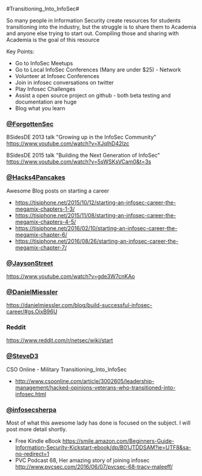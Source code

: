 #Transitioning_Into_InfoSec#

So many people in Information Security create resources for students transitioning into the industry, but the struggle is to share them to Academia and anyone else trying to start out. Compiling those and sharing with Academia is the goal of this resource

Key Points:
* Go to InfoSec Meetups
* Go to Local InfoSec Conferences (Many are under $25) - Network
* Volunteer at Infosec Conferences 
* Join in infosec conversations on twitter
* Play Infosec Challenges
* Assist a open source project on github - both beta testing and documentation are huge
* Blog what you learn

### [@ForgottenSec](https://www.twitter.com/ForgottenSec) 
BSidesDE 2013 talk "Growing up in the InfoSec Community"
https://www.youtube.com/watch?v=XJqlhD42lzc

BSidesDE 2015 talk "Building the Next Generation of InfoSec"
https://www.youtube.com/watch?v=5sWSKsVCam0&t=3s

### [@Hacks4Pancakes](https://www.twitter.com/Hacks4Pancakes) 
Awesome Blog posts on starting a career
* https://tisiphone.net/2015/10/12/starting-an-infosec-career-the-megamix-chapters-1-3/
* https://tisiphone.net/2015/11/08/starting-an-infosec-career-the-megamix-chapters-4-5/
* https://tisiphone.net/2016/02/10/starting-an-infosec-career-the-megamix-chapter-6/
* https://tisiphone.net/2016/08/26/starting-an-infosec-career-the-megamix-chapter-7/

### [@JaysonStreet](https://www.twitter.com/JaysonSTreet) 
https://www.youtube.com/watch?v=gde3W7cnKAo

### [@DanielMiessler](https://www.twitter.com/DanielMiessler) 
https://danielmiessler.com/blog/build-successful-infosec-career/#gs.OixB96U

### Reddit 
https://www.reddit.com/r/netsec/wiki/start

### [@SteveD3](https://www.twitter.com/SteveD3) 
CSO Online - Military Transitioning_Into_InfoSec
* http://www.csoonline.com/article/3002605/leadership-management/hacked-opinions-veterans-who-transitioned-into-infosec.html

### [@infosecsherpa](https://www.twitter.com/infosecsherpa)  
Most of what this awesome lady has done is focused on the subject.  I will post more detail shortly.
* Free Kindle eBook
https://smile.amazon.com/Beginners-Guide-Information-Security-Kickstart-ebook/dp/B01JTDDSAM?ie=UTF8&sa-no-redirect=1
* PVC Podcast 68, Her amazing story of joining infosec
http://www.pvcsec.com/2016/06/07/pvcsec-68-tracy-maleeff/
